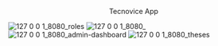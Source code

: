 

<p align="center">
Tecnovice App
</p>



![127 0 0 1_8080_roles](https://github.com/user-attachments/assets/ae218430-95a3-41dc-be08-afbf3be8b121)
![127 0 0 1_8080_](https://github.com/user-attachments/assets/8fd3246f-db3c-45d8-a753-e68ebf9bc00c)
![127 0 0 1_8080_admin-dashboard](https://github.com/user-attachments/assets/28f41dbd-802e-45b5-919a-3cc977e55dd3)
![127 0 0 1_8080_theses](https://github.com/user-attachments/assets/22663ccc-3647-42eb-8f95-b8baf5d03360)

